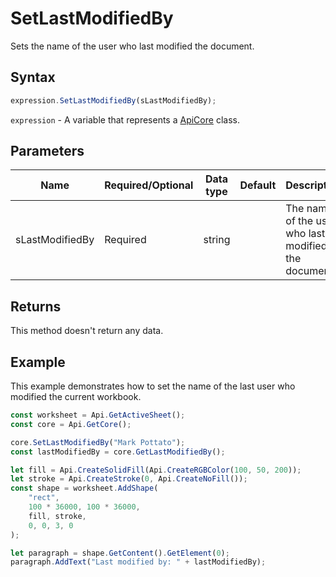 # SetLastModifiedBy

Sets the name of the user who last modified the document.

## Syntax

```javascript
expression.SetLastModifiedBy(sLastModifiedBy);
```

`expression` - A variable that represents a [ApiCore](../ApiCore.md) class.

## Parameters

| **Name** | **Required/Optional** | **Data type** | **Default** | **Description** |
| ------------- | ------------- | ------------- | ------------- | ------------- |
| sLastModifiedBy | Required | string |  | The name of the user who last modified the document. |

## Returns

This method doesn't return any data.

## Example

This example demonstrates how to set the name of the last user who modified the current workbook.

```javascript editor-xlsx
const worksheet = Api.GetActiveSheet();
const core = Api.GetCore();

core.SetLastModifiedBy("Mark Pottato");
const lastModifiedBy = core.GetLastModifiedBy();

let fill = Api.CreateSolidFill(Api.CreateRGBColor(100, 50, 200));
let stroke = Api.CreateStroke(0, Api.CreateNoFill());
const shape = worksheet.AddShape(
	"rect",
	100 * 36000, 100 * 36000,
	fill, stroke,
	0, 0, 3, 0
);

let paragraph = shape.GetContent().GetElement(0);
paragraph.AddText("Last modified by: " + lastModifiedBy);

```
